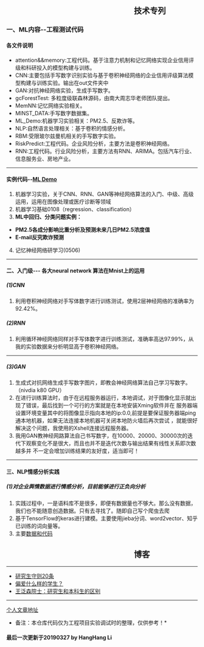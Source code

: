 ## &emsp;&emsp;&emsp;&emsp;&emsp;&emsp;&emsp;&emsp;&emsp;&emsp;&emsp;&emsp;&emsp;&emsp;&emsp;&emsp;技术专列
### 一、ML内容--工程测试代码
#### 各文件说明
- attention&&memory:工程代码。基于注意力机制和记忆网络实现企业信用评级和科研投入的模型构建与训练。  
- CNN:主要包括手写数字识别实验与基于卷积神经网络的企业信用评级算法模型构建与训练实验。输出在out文件夹中  
- GAN:对抗神经网络实验，生成手写数字。  
- gcForestTest: 多粒度级联森林源码，由南大周志华老师团队提出。  
- MemNN:记忆网络实验相关。  
- MINST_DATA:手写数字数据集。  
- ML_Demo:机器学习实验相关：PM2.5、反欺诈等。  
- NLP:自然语言处理相关：基于卷积的情感分析。  
- RBM:受限玻尔兹曼机相关的手写数字实验。  
- RiskPredict:工程代码。企业风险分析，主要方法是卷积神经网络。  
- RNN:工程代码。行业风险分析，主要方法有RNN、ARIMA。包括汽车行业、信息服务业、房地产业。  


***
#### 实例代码--[ML Demo](https://github.com/lihanghang/ML/)
1. 机器学习实验，关于CNN、RNN、GAN等神经网络算法的入门、中级、高级运用，运用在图像处理或医疗诊断等领域
2. 机器学习基础0108（regression、classification）
3. **ML中回归、分类问题实例：**
* **PM2.5各成分影响比重分析及预测未来几日PM2.5浓度值**
* **E-mail反究欺诈预测**
4. 记忆神经网络研学习(0506)
***
#### 二、入门级--- 各大neural network 算法在Mnist上的运用
##### (1)CNN
1. 利用卷积神经网络对手写体数字进行训练测试，使用2层神经网络的准确率为92.42%。

##### (2)RNN
1. 利用循环神经网络同样对手写体数字进行训练测试，准确率高达97.99%，从我的实验数据来分析明显高于卷积神经网络。
***
##### (3)GAN
1. 生成式对抗网络生成手写数字图片，即教会神经网络算法自己学习写数字。（nivdia k80 GPU）
2. 在进行训练算法时，由于在远程服务器运行，本地调试，对于图像化显示就出现了错误，最后找到一个可行的方案就是在本地安装Xming软件并在
服务器端设置环境变量其中的将图像显示指向本地的ip:0.0,前提是要保证服务器端ping通本地机器，如果无法连接本地机器可关闭本地防火墙后再次尝试
，就能很好解决这个问题，我使用的Xshell连接远程服务器。
3. 我用GAN教神经网路算法自己书写数字，在10000、20000、30000次的迭代下观察变化不是很大，而且也并不是迭代次数与输出结果有线性关系即次数越多并
不一定会增加训练结果的友好度，适当即可！

***
#### 三、NLP情感分析实践
##### (1)对企业舆情数据进行情感分析，目前能够进行正负向分析
1. 实践过程中，一是语料库不是很多，即便有数据量也不够大。那么没有数据，我们也不能随意创造数据。只有去寻找了。随即自己写个爬虫去爬
2. 基于TensorFlow的keras进行建模。主要使用jieba分词、word2vector、知乎已训练的词向量等。
3. 主要[数据和代码](https://github.com/lihanghang/ML/tree/master/NLP)

## &emsp;&emsp;&emsp;&emsp;&emsp;&emsp;&emsp;&emsp;&emsp;&emsp;&emsp;&emsp;&emsp;&emsp;&emsp;&emsp;博客
***
- [研究生守则20条](http://blog.sciencenet.cn/home.php?mod=space&uid=220220&do=blog&id=444499)
- [偏爱什么样的学生？](http://blog.sciencenet.cn/home.php?mod=space&uid=265898&do=blog&id=241678)
- [王泛森院士：研究生和本科生的区别](http://www.folo.cn/user1/18593/archives/2009/79758.html)
- - -
[个人文章地址](http://lihanghang.top)
* 备注：本仓库代码仅为工程项目实验调试时的整理，仅供参考！*
#### 最后一次更新于20190327 by HangHang Li 


